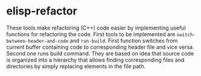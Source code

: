 elisp-refactor
==============

These tools make refactoring (C++) code easier by implementing useful functions
for refactoring the code. First tools to be implemented are `switch-between-header-and-code` 
and `run-build`. First function switches from current buffer containing code to corresponding
header file and vice versa. Second one runs build command. They are based on idea that source
code is organized into a hierarchy that allows finding corresponding files and directories by
simply replacing elements in the file path.

